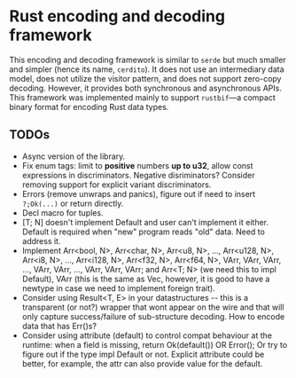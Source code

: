 # Rust encoding and decoding framework

This encoding and decoding framework is similar to `serde` but much smaller and simpler (hence its name, `cerdito`). It does not use an intermediary data model, does not utilize the visitor pattern, and does not support zero-copy decoding. However, it provides both synchronous and asynchronous APIs. This framework was implemented mainly to support `rustbif`—a compact binary format for encoding Rust data types.

## TODOs
* Async version of the library. 
* Fix enum tags: limit to **positive** numbers **up to u32**, allow const expressions in discriminators. Negative disriminators? Consider removing support for explicit variant discriminators.
* Errors (remove unwraps and panics), figure out if need to insert `?;Ok(...)` or return directly.
* Decl macro for tuples.
* [T; N] doesn't implement Default and user can't implement it either. Default is required when "new" program reads "old" data. Need to address it.
* Implement Arr<bool, N>, Arr<char, N>, Arr<u8, N>, ..., Arr<u128, N>, Arr<i8, N>, ..., Arr<i128, N>, Arr<f32, N>, Arr<f64, N>, VArr<bool>, VArr<char>, VArr<u8>, ..., VArr<u128>, VArr<i8>, ..., VArr<i128>, VArr<f32>, VArr<f64>; and Arr<T; N> (we need this to impl Default), VArr<T> (this is the same as Vec<T>, however, it is good to have a newtype in case we need to implement foreign trait).
* Consider using Result<T, E> in your datastructures -- this is a transparent (or not?) wrapper that wont appear on the wire and that will only capture success/failure of sub-structure decoding. How to encode data that has Err()s? 
* Consider using attribute (default) to control compat behaviour at the runtime: when a field is missing, return Ok(default()) OR Error(); Or try to figure out if the type impl Default or not. Explicit attribute could be better, for example, the attr can also provide value for the default.
